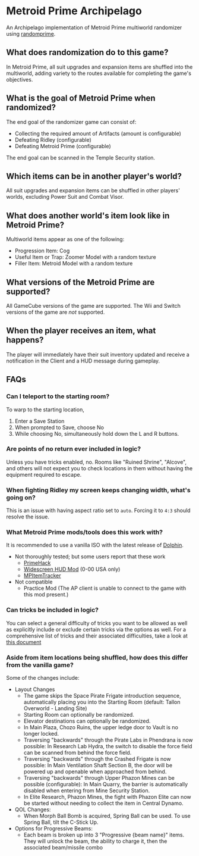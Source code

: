 # Metroid Prime Archipelago

An Archipelago implementation of Metroid Prime multiworld randomizer using [randomprime](https://github.com/randovania/randomprime/).

## What does randomization do to this game?

In Metroid Prime, all suit upgrades and expansion items are shuffled into the multiworld, adding variety to the routes available for completing the game's objectives.

## What is the goal of Metroid Prime when randomized?

The end goal of the randomizer game can consist of:

- Collecting the required amount of Artifacts (amount is configurable)
- Defeating Ridley (configurable)
- Defeating Metroid Prime (configurable)

The end goal can be scanned in the Temple Security station.

## Which items can be in another player's world?

All suit upgrades and expansion items can be shuffled in other players' worlds, excluding Power Suit and Combat Visor.

## What does another world's item look like in Metroid Prime?

Multiworld items appear as one of the following:

- Progression Item: Cog
- Useful Item or Trap: Zoomer Model with a random texture
- Filler Item: Metroid Model with a random texture

## What versions of the Metroid Prime are supported?

All GameCube versions of the game are supported.
The Wii and Switch versions of the game are _not_ supported.

## When the player receives an item, what happens?

The player will immediately have their suit inventory updated and receive a notification in the Client and a HUD message during gameplay.

## FAQs

### Can I teleport to the starting room?

To warp to the starting location,

1. Enter a Save Station
2. When prompted to Save, choose No
3. While choosing No, simultaneously hold down the L and R buttons.

### Are points of no return ever included in logic?
Unless you have tricks enabled, no. Rooms like "Ruined Shrine", "Alcove", and others will not expect you to check locations in them without having the equipment required to escape.

### When fighting Ridley my screen keeps changing width, what's going on?

This is an issue with having aspect ratio set to `auto`. Forcing it to `4:3` should resolve the issue.

### What Metroid Prime mods/tools does this work with?

It is recommended to use a vanilla ISO with the latest release of [Dolphin](https://dolphin-emu.org/download/#).

- Not thoroughly tested; but some users report that these work
  - [PrimeHack](https://forums.dolphin-emu.org/Thread-fork-primehack-fps-controls-and-more-for-metroid-prime)
  - [Widescreen HUD Mod](<https://wiki.dolphin-emu.org/index.php?title=Metroid_Prime_(GC)#16:9_HUD_Mod>) (0-00 USA only)
  - [MPItemTracker](https://github.com/UltiNaruto/MPItemTracker)
- Not compatible
  - Practice Mod (The AP client is unable to connect to the game with this mod present.)

### Can tricks be included in logic?

You can select a general difficulty of tricks you want to be allowed as well as explicitly include or exclude certain tricks via the options as well. For a comprehensive list of tricks and their associated difficulties, take a look at [this document](https://github.com/ArchipelagoMW/Archipelago/blob/main/worlds/metroidprime/data/Tricks.py)

### Aside from item locations being shuffled, how does this differ from the vanilla game?

Some of the changes include:

- Layout Changes
  - The game skips the Space Pirate Frigate introduction sequence, automatically placing you into the Starting Room (default: Tallon Overworld - Landing Site)
  - Starting Room can optionally be randomized.
  - Elevator destinations can optionally be randomized.
  - In Main Plaza, Chozo Ruins, the upper ledge door to Vault is no longer locked.
  - Traversing "backwards" through the Pirate Labs in Phendrana is now possible:
    In Research Lab Hydra, the switch to disable the force field can be scanned from behind the force field.
  - Traversing "backwards" through the Crashed Frigate is now possible:
    In Main Ventilation Shaft Section B, the door will be powered up and openable when approached from behind.
  - Traversing "backwards" through Upper Phazon Mines can be possible (configurable):
    In Main Quarry, the barrier is automatically disabled when entering from Mine Security Station.
  - In Elite Research, Phazon Mines, the fight with Phazon Elite can now be started without needing to collect the item in Central Dynamo.
- QOL Changes:
  - When Morph Ball Bomb is acquired, Spring Ball can be used.
    To use Spring Ball, tilt the C-Stick Up.
- Options for Progressive Beams:
  - Each beam is broken up into 3 "Progressive {beam name}" items. They will unlock the beam, the ability to charge it, then the associated beam/missile combo
